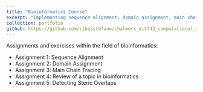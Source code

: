 ```yaml
---
title: "Bioinformatics Course"
excerpt: "Implementing sequence alignment, domain assignment, main chain tracing, and steric overlaps detection.<br/><br/><img src='/images/courses/Bioinfo_500x375.png'>"
collection: portfolio
github: https://github.com/ribesstefano/chalmers_dit743_computational_methods_in_bioinformatics
---
```


Assignments and exercises within the field of bioinformatics:

- Assignment 1: Sequence Alignment
- Assignment 2: Domain Assignment
- Assignment 3: Main Chain Tracing
- Assignment 4: Review of a topic in bioinformatics
- Assignment 5: Detecting Steric Overlaps
